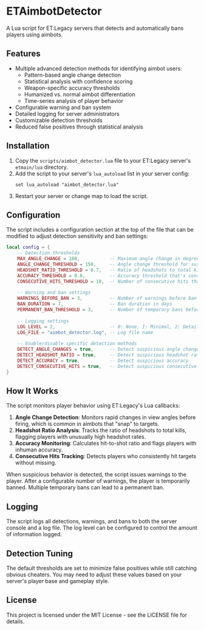 # ETAimbotDetector

A Lua script for ET:Legacy servers that detects and automatically bans players using aimbots.

## Features

- Multiple advanced detection methods for identifying aimbot users:
  - Pattern-based angle change detection
  - Statistical analysis with confidence scoring
  - Weapon-specific accuracy thresholds
  - Humanized vs. normal aimbot differentiation
  - Time-series analysis of player behavior
- Configurable warning and ban system
- Detailed logging for server administrators
- Customizable detection thresholds
- Reduced false positives through statistical analysis

## Installation

1. Copy the `scripts/aimbot_detector.lua` file to your ET:Legacy server's `etmain/lua` directory.
2. Add the script to your server's `lua_autoload` list in your server config:
   ```
   set lua_autoload "aimbot_detector.lua"
   ```
3. Restart your server or change map to load the script.

## Configuration

The script includes a configuration section at the top of the file that can be modified to adjust detection sensitivity and ban settings:

```lua
local config = {
    -- Detection thresholds
    MAX_ANGLE_CHANGE = 180,           -- Maximum angle change in degrees that's considered suspicious
    ANGLE_CHANGE_THRESHOLD = 150,     -- Angle change threshold for suspicious activity
    HEADSHOT_RATIO_THRESHOLD = 0.7,   -- Ratio of headshots to total kills that's considered suspicious
    ACCURACY_THRESHOLD = 0.8,         -- Accuracy threshold that's considered suspicious
    CONSECUTIVE_HITS_THRESHOLD = 10,  -- Number of consecutive hits that's considered suspicious
    
    -- Warning and ban settings
    WARNINGS_BEFORE_BAN = 3,          -- Number of warnings before ban
    BAN_DURATION = 7,                 -- Ban duration in days
    PERMANENT_BAN_THRESHOLD = 3,      -- Number of temporary bans before permanent ban
    
    -- Logging settings
    LOG_LEVEL = 2,                    -- 0: None, 1: Minimal, 2: Detailed, 3: Debug
    LOG_FILE = "aimbot_detector.log", -- Log file name
    
    -- Enable/disable specific detection methods
    DETECT_ANGLE_CHANGES = true,      -- Detect suspicious angle changes
    DETECT_HEADSHOT_RATIO = true,     -- Detect suspicious headshot ratio
    DETECT_ACCURACY = true,           -- Detect suspicious accuracy
    DETECT_CONSECUTIVE_HITS = true,   -- Detect suspicious consecutive hits
}
```

## How It Works

The script monitors player behavior using ET:Legacy's Lua callbacks:

1. **Angle Change Detection**: Monitors rapid changes in view angles before firing, which is common in aimbots that "snap" to targets.
2. **Headshot Ratio Analysis**: Tracks the ratio of headshots to total kills, flagging players with unusually high headshot rates.
3. **Accuracy Monitoring**: Calculates hit-to-shot ratio and flags players with inhuman accuracy.
4. **Consecutive Hits Tracking**: Detects players who consistently hit targets without missing.

When suspicious behavior is detected, the script issues warnings to the player. After a configurable number of warnings, the player is temporarily banned. Multiple temporary bans can lead to a permanent ban.

## Logging

The script logs all detections, warnings, and bans to both the server console and a log file. The log level can be configured to control the amount of information logged.

## Detection Tuning

The default thresholds are set to minimize false positives while still catching obvious cheaters. You may need to adjust these values based on your server's player base and gameplay style.

## License

This project is licensed under the MIT License - see the LICENSE file for details.
